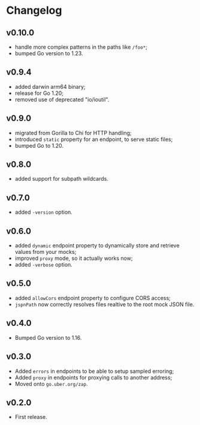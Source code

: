 # Changelog

## v0.10.0

- handle more complex patterns in the paths like `/foo*`;
- bumped Go version to 1.23.

## v0.9.4

- added darwin arm64 binary;
- release for Go 1.20;
- removed use of deprecated "io/ioutil".

## v0.9.0

- migrated from Gorilla to Chi for HTTP handling;
- introduced `static` property for an endpoint, to serve static files;
- bumped Go to 1.20.

## v0.8.0

- added support for subpath wildcards.

## v0.7.0

- added `-version` option.

## v0.6.0

- added `dynamic` endpoint property to dynamically store and retrieve values from your mocks;
- improved `proxy` mode, so it actually works now;
- added `-verbose` option.

## v0.5.0

- added `allowCors` endpoint property to configure CORS access;
- `jspnPath` now correctly resolves files realtive to the root mock JSON file.

## v0.4.0

- Bumped Go version to 1.16.

## v0.3.0

 - Added `errors` in endpoints to be able to setup sampled erroring;
 - Added `proxy` in endpoints for proxying calls to another address;
 - Moved onto `go.uber.org/zap`.

## v0.2.0

 - First release.